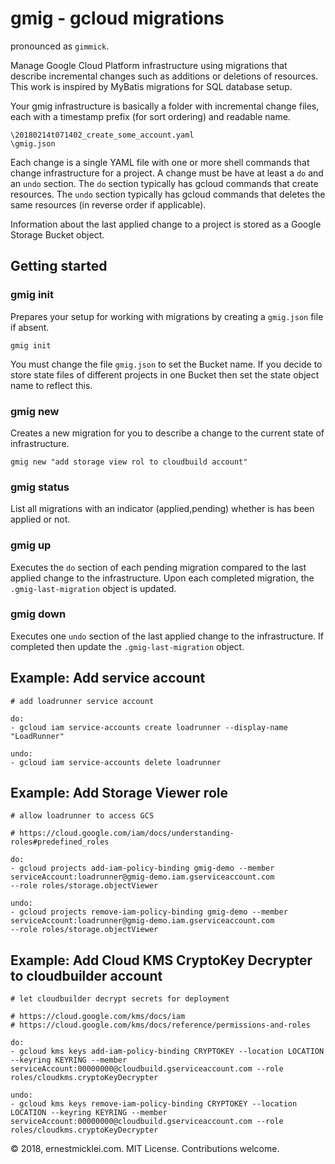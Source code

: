 # gmig - gcloud migrations

pronounced as `gimmick`.

Manage Google Cloud Platform infrastructure using migrations that describe incremental changes such as additions or deletions of resources. 
This work is inspired by MyBatis migrations for SQL database setup.

Your gmig infrastructure is basically a folder with incremental change files, each with a timestamp prefix (for sort ordering) and readable name.

    \20180214t071402_create_some_account.yaml
    \gmig.json

Each change is a single YAML file with one or more shell commands that change infrastructure for a project.
A change must be have at least a `do` and an `undo` section. 
The `do` section typically has gcloud commands that create resources.
The `undo` section typically has gcloud commands that deletes the same resources (in reverse order if applicable).

Information about the last applied change to a project is stored as a Google Storage Bucket object.


## Getting started

### gmig init
Prepares your setup for working with migrations by creating a `gmig.json` file if absent.

    gmig init

You must change the file `gmig.json` to set the Bucket name. 
If you decide to store state files of different projects in one Bucket then set the state object name to reflect this.


### gmig new
Creates a new migration for you to describe a change to the current state of infrastructure.

    gmig new "add storage view rol to cloudbuild account"


### gmig status
List all migrations with an indicator (applied,pending) whether is has been applied or not.


### gmig up
Executes the `do` section of each pending migration compared to the last applied change to the infrastructure. 
Upon each completed migration, the `.gmig-last-migration` object is updated.


### gmig down
Executes one `undo` section of the last applied change to the infrastructure. 
If completed then update the `.gmig-last-migration` object.


## Example: Add service account

    # add loadrunner service account

    do:
    - gcloud iam service-accounts create loadrunner --display-name "LoadRunner"

    undo:
    - gcloud iam service-accounts delete loadrunner


## Example: Add Storage Viewer role

    # allow loadrunner to access GCS

    # https://cloud.google.com/iam/docs/understanding-roles#predefined_roles

    do:
    - gcloud projects add-iam-policy-binding gmig-demo --member serviceAccount:loadrunner@gmig-demo.iam.gserviceaccount.com
    --role roles/storage.objectViewer

    undo:
    - gcloud projects remove-iam-policy-binding gmig-demo --member serviceAccount:loadrunner@gmig-demo.iam.gserviceaccount.com
    --role roles/storage.objectViewer


## Example: Add Cloud KMS CryptoKey Decrypter to cloudbuilder account

    # let cloudbuilder decrypt secrets for deployment

    # https://cloud.google.com/kms/docs/iam
    # https://cloud.google.com/kms/docs/reference/permissions-and-roles

    do:
    - gcloud kms keys add-iam-policy-binding CRYPTOKEY --location LOCATION --keyring KEYRING --member serviceAccount:00000000@cloudbuild.gserviceaccount.com --role roles/cloudkms.cryptoKeyDecrypter

    undo:
    - gcloud kms keys remove-iam-policy-binding CRYPTOKEY --location LOCATION --keyring KEYRING --member serviceAccount:00000000@cloudbuild.gserviceaccount.com --role roles/cloudkms.cryptoKeyDecrypter


&copy; 2018, ernestmicklei.com. MIT License. Contributions welcome.
